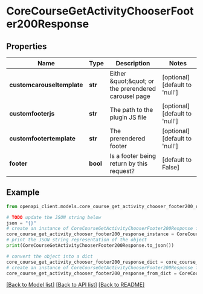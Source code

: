 # CoreCourseGetActivityChooserFooter200Response


## Properties

Name | Type | Description | Notes
------------ | ------------- | ------------- | -------------
**customcarouseltemplate** | **str** | Either \&quot;\&quot; or the prerendered carousel page | [optional] [default to 'null']
**customfooterjs** | **str** | The path to the plugin JS file | [optional] [default to 'null']
**customfootertemplate** | **str** | The prerendered footer | [optional] [default to 'null']
**footer** | **bool** | Is a footer being return by this request? | [default to False]

## Example

```python
from openapi_client.models.core_course_get_activity_chooser_footer200_response import CoreCourseGetActivityChooserFooter200Response

# TODO update the JSON string below
json = "{}"
# create an instance of CoreCourseGetActivityChooserFooter200Response from a JSON string
core_course_get_activity_chooser_footer200_response_instance = CoreCourseGetActivityChooserFooter200Response.from_json(json)
# print the JSON string representation of the object
print(CoreCourseGetActivityChooserFooter200Response.to_json())

# convert the object into a dict
core_course_get_activity_chooser_footer200_response_dict = core_course_get_activity_chooser_footer200_response_instance.to_dict()
# create an instance of CoreCourseGetActivityChooserFooter200Response from a dict
core_course_get_activity_chooser_footer200_response_from_dict = CoreCourseGetActivityChooserFooter200Response.from_dict(core_course_get_activity_chooser_footer200_response_dict)
```
[[Back to Model list]](../README.md#documentation-for-models) [[Back to API list]](../README.md#documentation-for-api-endpoints) [[Back to README]](../README.md)


